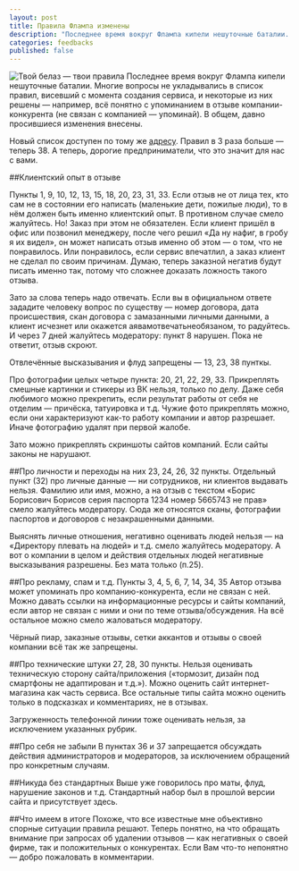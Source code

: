 ```yaml
---
layout: post
title: Правила Флампа изменены
description: "Последнее время вокруг Флампа кипели нешуточные баталии. Многие вопросы не укладывались в список правил, висевший с момента создания сервиса, и некоторые из них решены — например..."
categories: feedbacks
published: false
---
```

![Твой белаз — твои правила](/img/belazpravila.jpeg)
Последнее время вокруг Флампа кипели нешуточные баталии. Многие вопросы не укладывались в список правил, висевший с момента создания сервиса, и некоторые из них решены — например, всё понятно с упоминанием в отзыве компании-конкурента (не связан с компанией — упоминай). В общем, давно просившиеся изменения внесены.

Новый список доступен по тому же [адресу](http://team.flamp.ru/rules). Правил в 3 раза больше — теперь 38. А теперь, дорогие предприниматели, что это значит для нас с вами.

##Клиентский опыт в отзыве

Пункты 1, 9, 10, 12, 13, 15, 18, 20, 23, 31, 33. Если отзыв не от лица тех, кто сам не в состоянии его написать (маленькие дети, пожилые люди), то в нём должен быть именно клиентский опыт. В противном случае смело жалуйтесь. Но! Заказ при этом не обязателен. Если клиент пришёл в офис или позвонил менеджеру, после чего решил «Да ну нафиг, в гробу я их видел», он может написать отзыв именно об этом — о том, что не понравилось. Или понравилось, если сервис впечатлил, а заказ клиент не сделал по своим причинам. Думаю, теперь заказной негатив будут писать именно так, потому что сложнее доказать ложность такого отзыва.

Зато за слова теперь надо отвечать. Если вы в официальном ответе зададите человеку вопрос по существу — номер договора, дата происшествия, скан договора с замазанными личными данными, а клиент исчезнет или окажется аявамотвечатьнеобязаном, то радуйтесь. И через 7 дней жалуйтесь модератору: пункт 8 нарушен. Пока не ответит, отзыв скроют.

Отвлечённые высказывания и флуд запрещены — 13, 23, 38 пунткы. 

Про фотографии целых четыре пункта: 20, 21, 22, 29, 33. Прикреплять смешные картинки и стикеры из ВК нельзя, только по делу. Даже себя любимого можно прекрепить, если результат работы от себя не отделим — причёска, татуировка и т.д. Чужие фото прикреплять можно, если они характеризуют как-то работу компании и автор разрешает. Иначе фотографию  удалят при первой жалобе.

Зато можно прикреплять скриншоты сайтов компаний. Если сайты законы не нарушают.

##Про личности и переходы на них
23, 24, 26, 32 пункты.
Отдельный пункт (32) про личные данные — ни сотрудников, ни клиентов выдавать нельзя. Фамилию или имя, можно, а на отзыв с текстом «Борис Борисович Борисов серия паспорта  1234 номер 5665743 не прав» смело жалуйтесь модератору. Сюда же относятся сканы, фотографии паспортов и договоров с незакрашенными данными.

Выяснять личные отношения, негативно оценивать людей нельзя — на «Директору плевать на людей» и т.д. смело жалуйтесь модератору. А вот о компании в целом и действия отдельных людей негативные высказывания разрешены. Без мата только (п.25).

##Про рекламу, спам и т.д.
Пункты 3, 4, 5, 6, 7, 14, 34, 35
Автор отзыва может упоминать про компанию-конкурента, если не связан с ней. Можно давать ссылки на информационные ресурсы и сайты компаний, если автор не связан с ними и они по теме отзыва/обсуждения. На всё остальное можно смело жаловаться модератору.

Чёрный пиар, заказные отзывы, сетки аккантов и отзывы о своей компании всё так же запрещены.

##Про технические штуки
27, 28, 30 пункты. Нельзя оценивать техническую сторону сайта/приложения («тормозит, дизайн под смартфоны не адаптирован и т.д.»). Можно оценить сайт интернет-магазина как часть сервиса. Все остальные типы сайта можно оценить только в подсказках и комментариях, не в отзывах.

Загруженность телефонной линии тоже оценивать нельзя, за исключением указанных рубрик.

##Про себя не забыли
В пунктах 36 и 37 запрещается обсуждать действия администраторов и модераторов, за исключением обращений про конкретным случаям.

##Никуда без стандартных
Выше уже говорилось про маты, флуд, нарушение законов и т.д. Стандартный набор был в прошлой версии сайта и присутствует здесь.

##Что имеем в итоге
Похоже, что все известные мне объективно спорные ситуации правила решают. Теперь понятно, на что обращать внимание при запросах об удалении отзывов — как негативных о своей фирме, так и положительных о конкурентах. Если Вам что-то непонятно — добро пожаловать в комментарии.
